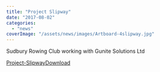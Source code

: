 ```yaml
---
title: "Project Slipway"
date: "2017-08-02"
categories: 
  - "news"
coverImage: "/assets/news/images/Artboard-4slipway.jpg"
---
```


Sudbury Rowing Club working with Gunite Solutions Ltd

[Project-Slipway](http://sudburyrowingclub.org.uk/wp-content/uploads/2017/10/Project-Slipway.pdf)[Download](http://sudburyrowingclub.org.uk/wp-content/uploads/2017/10/Project-Slipway.pdf)
